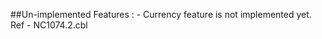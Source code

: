   ##Un-implemented Features : 
    - Currency feature is not implemented yet.
      Ref - NC1074.2.cbl